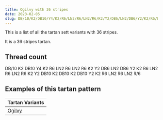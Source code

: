```yaml
---
title: Ogilvy with 36 stripes
date: 2023-02-05
slug: DB/10/K2/DB10/Y4/K2/R6/LN2/R6/LN2/R6/K2/Y2/DB6/LN2/DB6/Y2/K2/R6/LN2/R6/LN2/R6/K2/Y2/DB10/K2/DB10/K2/DB10/Y2/K2/R6/LN2/R6/LN2/R/6
---
```

This is a list of all the tartan sett variants with 36 stripes.

It is a 36 stripes tartan.


## Thread count
DB/10 K2 DB10 Y4 K2 R6 LN2 R6 LN2 R6 K2 Y2 DB6 LN2 DB6 Y2 K2 R6 LN2 R6 LN2 R6 K2 Y2 DB10 K2 DB10 K2 DB10 Y2 K2 R6 LN2 R6 LN2 R/6

## Examples of this tartan pattern

| Tartan Variants |
|---------------|
| [Ogilvy](/variants/db/10/k2/db10/y4/k2/r6/ln2/r6/ln2/r6/k2/y2/db6/ln2/db6/y2/k2/r6/ln2/r6/ln2/r6/k2/y2/db10/k2/db10/k2/db10/y2/k2/r6/ln2/r6/ln2/r/6-db000050-k000000-lne0e0e0-rc00000-yf0c000)||
